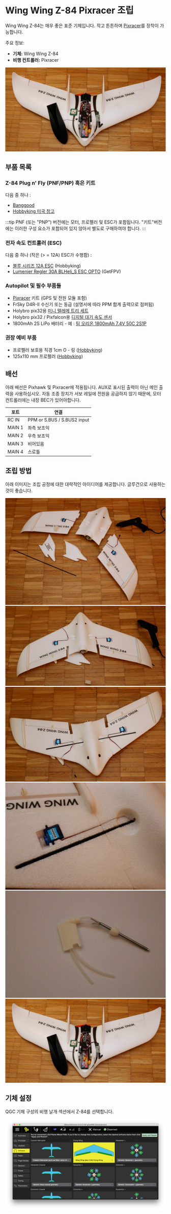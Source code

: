 # Wing Wing Z-84 Pixracer 조립

Wing Wing Z-84는 매우 좋은 표준 기체입니다. 작고 튼튼하며 [Pixracer](../flight_controller/pixracer.md)를 장착이 가능합니다.

주요 정보:

- **기체:** Wing Wing Z-84
- **비행 컨트롤러:** Pixracer

![Wing Wing Z-84 조립](../../assets/airframes/fw/wing_wing/wing_wing_build11.jpg)

## 부품 목록

### Z-84 Plug n' Fly (PNF/PNP) 혹은 키트

다음 중 하나 :
- [Banggood](https://www.banggood.com/Wing-Wing-Z-84-Z84-EPO-845mm-Wingspan-Flying-Wing-PNP-p-973125.html)
- [Hobbyking 미국 창고](https://hobbyking.com/en_us/wing-wing-z-84-epo-845mm-kit.html)

:::tip
PNF (또는 "PNP") 버전에는 모터, 프로펠러 및 ESC가 포함됩니다.
"키트"버전에는 이러한 구성 요소가 포함되어 있지 않아서 별도로 구매하여야 합니다.
:::


### 전자 속도 컨트롤러 (ESC)

다음 중 하나 (작은 (> = 12A) ESC가 수행함) :

- [블루 시리즈 12A ESC](https://hobbyking.com/en_us/hobbyking-12a-blueseries-brushless-speed-controller.html) (Hobbyking)
- [Lumenier Regler 30A BLHeli_S ESC OPTO](https://www.getfpv.com/lumenier-30a-blheli-s-esc-opto-2-4s.html) (GetFPV)

### Autopilot 및 필수 부품들

- [Pixracer](../flight_controller/pixracer.md) 키트 (GPS 및 전원 모듈 포함)
- FrSky D4R-II 수신기 또는 동급 (설명서에 따라 PPM 합계 출력으로 점퍼됨)
- Holybro pix32용 [미니 텔레메 트리 세트](../flight_controller/pixfalcon.md#availability)
- Holybro pix32 / Pixfalcon용 [디지털 대기 속도 센서](../flight_controller/pixfalcon.md#availability)
- 1800mAh 2S LiPo 배터리 - 예 : [팀 오리온 1800mAh 7.4V 50C 2S1P](https://teamorion.com/en/batteries-en/lipo/soft-case/team-orion-lipo-1800-2s-7-4v-50c-xt60-en/)


### 권장 예비 부품

- 프로펠러 보호용 직경 1cm O - 링 ([Hobbyking](https://hobbyking.com/en_us/wing-wing-z-84-o-ring-10pcs.html))
- 125x110 mm 프로펠러 ([Hobbyking](https://hobbyking.com/en_us/gws-ep-propeller-dd-5043-125x110mm-green-6pcs-set.html))


## 배선

아래 배선은 Pixhawk 및 Pixracer에 적용됩니다. AUX로 표시된 출력이 아닌 메인 출력을 사용하십시오. 자동 조종 장치가 서보 레일에 전원을 공급하지 않기 때문에, 모터 컨트롤러에는 내장 BEC가 있어야합니다.

| 포트     | 연결                          |
| ------ | --------------------------- |
| RC IN  | PPM or S.BUS / S.BUS2 input |
| MAIN 1 | 좌측 보조익                      |
| MAIN 2 | 우측 보조익                      |
| MAIN 3 | 비어있음                        |
| MAIN 4 | 스로틀                         |


## 조립 방법

아래 이미지는 조립 공정에 대한 대략적인 아이디어를 제공합니다. 글루건으로 사용하는 것이 좋습니다.

![wing wing build01](../../assets/airframes/fw/wing_wing/wing_wing_build01.jpg) ![wing wing build02](../../assets/airframes/fw/wing_wing/wing_wing_build02.jpg) ![wing wing build03](../../assets/airframes/fw/wing_wing/wing_wing_build03.jpg) ![wing wing build04](../../assets/airframes/fw/wing_wing/wing_wing_build04.jpg) ![wing wing build09](../../assets/airframes/fw/wing_wing/wing_wing_build09.jpg) ![Wing Wing Z-84 조립](../../assets/airframes/fw/wing_wing/wing_wing_build11.jpg)

## 기체 설정

QGC 기체 구성의 비행 날개 섹션에서 Z-84를 선택합니다.

![QGC-West Wing용 펌웨어 선택](../../assets/airframes/fw/wing_wing/qgc_firmware_flying_wing_west_wing.png) 
